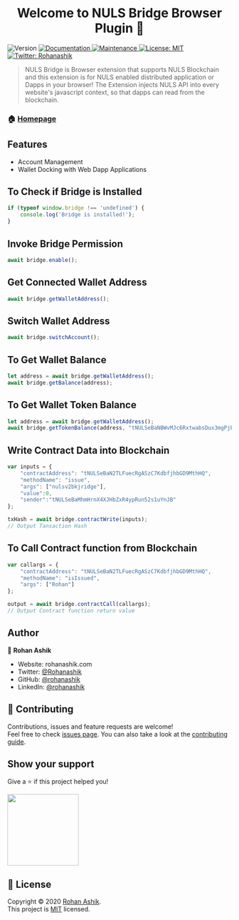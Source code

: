 <h1 align="center">Welcome to NULS Bridge Browser Plugin 👋</h1>
<p>
  <img alt="Version" src="https://img.shields.io/badge/version-0.2 Beta-blue.svg?cacheSeconds=2592000" />
  <a href="https://github.com/rohanashik/nulsbridge#readme" target="_blank">
    <img alt="Documentation" src="https://img.shields.io/badge/documentation-yes-brightgreen.svg" />
  </a>
  <a href="https://github.com/kefranabg/readme-md-generator/graphs/commit-activity" target="_blank">
    <img alt="Maintenance" src="https://img.shields.io/badge/Maintained%3F-yes-green.svg" />
  </a>
  <a href="https://github.com/rohanashik/nulsbridge/blob/master/LICENSE" target="_blank">
    <img alt="License: MIT" src="https://img.shields.io/badge/license-MIT-yellow.svg" />
  </a>
  <a href="https://twitter.com/Rohanashik" target="_blank">
    <img alt="Twitter: Rohanashik" src="https://img.shields.io/twitter/follow/Rohanashik.svg?style=social" />
  </a>
</p>

> NULS Bridge is Browser extension that supports NULS Blockchain and this extension is for NULS enabled distributed application or Dapps in your browser! The Extension injects NULS API into every website's javascript context, so that dapps can read from the blockchain.

### 🏠 [Homepage](https://github.com/rohanashik/nulsbridge)


## Features

- Account Management
- Wallet Docking with Web Dapp Applications


## To Check if Bridge is Installed

```javascript
if (typeof window.bridge !== 'undefined') {
    console.log('Bridge is installed!');
}
```

## Invoke Bridge Permission 

```javascript
await bridge.enable();
```

## Get Connected Wallet Address

```javascript
await bridge.getWalletAddress();
```

## Switch Wallet Address

```javascript
await bridge.switchAccount();
```
## To Get Wallet Balance

```javascript
let address = await bridge.getWalletAddress();
await bridge.getBalance(address);
```


## To Get Wallet Token Balance

```javascript
let address = await bridge.getWalletAddress();
await bridge.getTokenBalance(address, "tNULSeBaNBWvMJc6RxtwabsDux3mgPjEKtb3Lm");
```

## Write Contract Data into Blockchain

```javascript
var inputs = {
    "contractAddress": "tNULSeBaN2TLFuecRgASzC7KdbfjhbGD9MthHQ",
    "methodName": "issue",
    "args": ["nulsv2bkjridge"],
    "value":0,
    "sender":"tNULSeBaMhmHrnX4XJHbZxR4ypRun52s1uYnJB"
};

txHash = await bridge.contractWrite(inputs);
// Output Tansaction Hash
```

## To Call Contract function from Blockchain

```javascript
var callargs = {
    "contractAddress": "tNULSeBaN2TLFuecRgASzC7KdbfjhbGD9MthHQ",
    "methodName": "isIssued",
    "args": ["Rohan"]
};

output = await bridge.contractCall(callargs);
// Output Contract function return value
```




## Author

👤 **Rohan Ashik**

* Website: rohanashik.com
* Twitter: [@Rohanashik](https://twitter.com/Rohanashik)
* GitHub: [@rohanashik](https://github.com/rohanashik)
* LinkedIn: [@rohanashik](https://linkedin.com/in/rohanashik)

## 🤝 Contributing

Contributions, issues and feature requests are welcome!<br />Feel free to check [issues page](https://github.com/rohanashik/nulsbridge/issues). You can also take a look at the [contributing guide](https://github.com/rohanashik/nulsbridge/CONTRIBUTION.md).

## Show your support

Give a ⭐ if this project helped you!

<a href="https://www.patreon.com/rohanashik">
  <img src="https://c5.patreon.com/external/logo/become_a_patron_button@2x.png" width="160">
</a>

## 📝 License

Copyright © 2020 [Rohan Ashik](https://github.com/rohanashik).<br />
This project is [MIT](https://github.com/rohanashik/nulsbridge/LICENCE) licensed.
